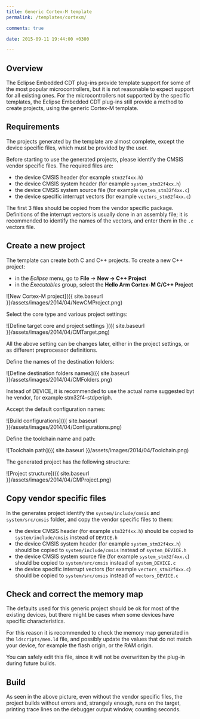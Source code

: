 ```yaml
---
title: Generic Cortex-M template
permalink: /templates/cortexm/

comments: true

date: 2015-09-11 19:44:00 +0300

---
```


## Overview

The Eclipse Embedded CDT plug-ins provide template support for some of
the most popular microcontrollers, but it is not reasonable to expect
support for all existing ones. For the microcontrollers not supported
by the specific templates, the Eclipse Embedded CDT plug-ins still
provide a method to create projects, using the generic Cortex-M template.

## Requirements

The projects generated by the template are almost complete, except the
device specific files, which must be provided by the user.

Before starting to use the generated projects, please identify the
CMSIS vendor specific files. The required files are:

- the device CMSIS header (for example `stm32f4xx.h`)
- the device CMSIS system header (for example `system_stm32f4xx.h`)
- the device CMSIS system source file (for example `system_stm32f4xx.c`)
- the device specific interrupt vectors (for example `vectors_stm32f4xx.c`)

The first 3 files should be copied from the vendor specific package.
Definitions of the interrupt vectors is usually done in an assembly
file; it is recommended to identify the names of the vectors, and enter
them in the `.c` vectors file.

## Create a new project

The template can create both C and C++ projects. To create a new C++ project:

- in the _Eclipse_ menu, go to **File** → **New → C++ Project**
- in the *Executables* group, select the **Hello Arm Cortex-M C/C++ Project**

![New Cortex-M project]({{ site.baseurl }}/assets/images/2014/04/NewCMProject.png)

Select the core type and various project settings:

![Define target core and project settings ]({{ site.baseurl }}/assets/images/2014/04/CMTarget.png)

All the above setting can be changes later, either in the project settings,
or as different preprocessor definitions.

Define the names of the destination folders:

![Define destination folders names]({{ site.baseurl }}/assets/images/2014/04/CMFolders.png)

Instead of DEVICE, it is recommended to use the actual name suggested byt
he vendor, for example stm32f4-stdperiph.

Accept the default configuration names:

![Build configurations]({{ site.baseurl }}/assets/images/2014/04/Configurations.png)

Define the toolchain name and path:

![Toolchain path]({{ site.baseurl }}/assets/images/2014/04/Toolchain.png)

The generated project has the following structure:

![Project structure]({{ site.baseurl }}/assets/images/2014/04/CMProject.png)

## Copy vendor specific files

In the generates project identify the `system/include/cmsis` and
`system/src/cmsis` folder, and copy the vendor specific files to them:

- the device CMSIS header (for example `stm32f4xx.h`) should be copied to
`system/include/cmsis` instead of `DEVICE.h`
- the device CMSIS system header (for example `system_stm32f4xx.h`) should
be copied to `system/include/cmsis` instead of `system_DEVICE.h`
- the device CMSIS system source file (for example `system_stm32f4xx.c`)
should be copied to `system/src/cmsis` instead of `system_DEVICE.c`
- the device specific interrupt vectors (for example `vectors_stm32f4xx.c`)
should be copied to `system/src/cmsis` instead of `vectors_DEVICE.c`

## Check and correct the memory map

The defaults used for this generic project should be ok for most of the
existing devices, but there might be cases when some devices have
specific characteristics.

For this reason it is recommended to check the memory map generated
in the `ldscripts/mem.ld` file, and possibly update the values that do
not match your device, for example the flash origin, or the RAM origin.

You can safely edit this file, since it will not be overwritten by the
plug-in during future builds.

## Build

As seen in the above picture, even without the vendor specific files,
the project builds without errors and, strangely enough, runs on the
target, printing trace lines on the debugger output window, counting
seconds.
